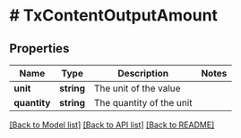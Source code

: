 # # TxContentOutputAmount

## Properties

Name | Type | Description | Notes
------------ | ------------- | ------------- | -------------
**unit** | **string** | The unit of the value |
**quantity** | **string** | The quantity of the unit |

[[Back to Model list]](../../README.md#models) [[Back to API list]](../../README.md#endpoints) [[Back to README]](../../README.md)
